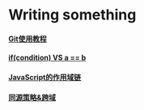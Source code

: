 # Writing something

#### [Git使用教程](https://github.com/clayJa/blog/blob/master/tools/git.md)

#### [if(condition) VS a == b](https://github.com/clayJa/blog/blob/master/basic/isTrue.md)

#### [JavaScript的作用域链](https://github.com/clayJa/blog/blob/master/basic/scopeChain.md)

#### [同源策略&跨域](https://github.com/clayJa/blog/blob/master/basic/cor.md)